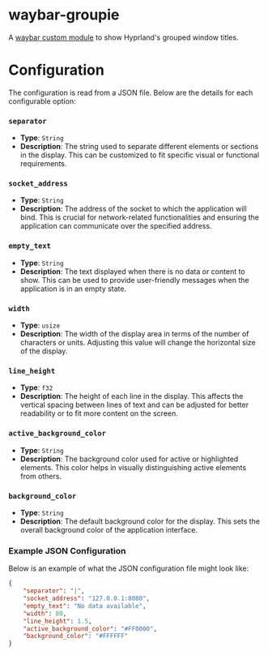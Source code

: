 # waybar-groupie

A [waybar custom module](https://github.com/Alexays/Waybar/wiki/Module:-Custom#module-custom-config-return-type) to show Hyprland's grouped window titles.

# Configuration

The configuration is read from a JSON file. Below are the details for each configurable option:

### `separator`
- **Type**: `String`
- **Description**: The string used to separate different elements or sections in the display. This can be customized to fit specific visual or functional requirements.

### `socket_address`
- **Type**: `String`
- **Description**: The address of the socket to which the application will bind. This is crucial for network-related functionalities and ensuring the application can communicate over the specified address.

### `empty_text`
- **Type**: `String`
- **Description**: The text displayed when there is no data or content to show. This can be used to provide user-friendly messages when the application is in an empty state.

### `width`
- **Type**: `usize`
- **Description**: The width of the display area in terms of the number of characters or units. Adjusting this value will change the horizontal size of the display.

### `line_height`
- **Type**: `f32`
- **Description**: The height of each line in the display. This affects the vertical spacing between lines of text and can be adjusted for better readability or to fit more content on the screen.

### `active_background_color`
- **Type**: `String`
- **Description**: The background color used for active or highlighted elements. This color helps in visually distinguishing active elements from others.

### `background_color`
- **Type**: `String`
- **Description**: The default background color for the display. This sets the overall background color of the application interface.

### Example JSON Configuration

Below is an example of what the JSON configuration file might look like:

```json
{
    "separator": "|",
    "socket_address": "127.0.0.1:8080",
    "empty_text": "No data available",
    "width": 80,
    "line_height": 1.5,
    "active_background_color": "#FF0000",
    "background_color": "#FFFFFF"
}